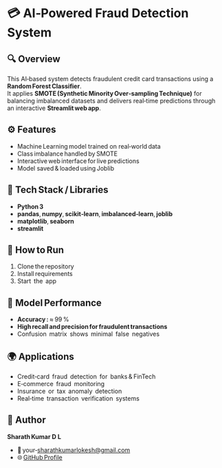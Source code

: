 # 💳 AI‑Powered Fraud Detection System

## 🔍 Overview
This AI‑based system detects fraudulent credit card transactions using a **Random Forest Classifier**.  
It applies **SMOTE (Synthetic Minority Over‑sampling Technique)** for balancing imbalanced datasets and delivers real‑time predictions through an interactive **Streamlit web app**.

## ⚙️ Features
- Machine Learning model trained on real‑world data  
- Class imbalance handled by SMOTE  
- Interactive web interface for live predictions  
- Model saved & loaded using Joblib  

## 🧰 Tech Stack / Libraries
- **Python 3**
- **pandas**, **numpy**, **scikit‑learn**, **imbalanced‑learn**, **joblib**  
- **matplotlib**, **seaborn**  
- **streamlit**

## 🚀 How to Run
1. Clone the repository  
2. Install requirements  
3. Start  the  app  


## 🧠 Model Performance
- **Accuracy :** ≈ 99 %  
- **High recall and precision for fraudulent transactions**  
- Confusion  matrix  shows  minimal  false  negatives  

## 🌍 Applications
- Credit‑card  fraud  detection  for  banks & FinTech  
- E‑commerce  fraud  monitoring  
- Insurance  or  tax  anomaly  detection  
- Real‑time  transaction  verification  systems  

## 💼 Author
**Sharath Kumar D L**  
- 📧 your‑sharathkumarlokesh@gmail.com  
- 🌐 [GitHub Profile](https://github.com/SHARATH1gif)




